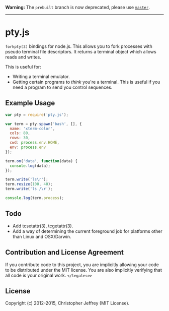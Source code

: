**Warning:** The `prebuilt` branch is now deprecated, please use [`master`](https://github.com/Tyriar/pty.js/tree/master).

---
# pty.js

`forkpty(3)` bindings for node.js. This allows you to fork processes with pseudo
terminal file descriptors. It returns a terminal object which allows reads
and writes.

This is useful for:

- Writing a terminal emulator.
- Getting certain programs to *think* you're a terminal. This is useful if
  you need a program to send you control sequences.

## Example Usage

``` js
var pty = require('pty.js');

var term = pty.spawn('bash', [], {
  name: 'xterm-color',
  cols: 80,
  rows: 30,
  cwd: process.env.HOME,
  env: process.env
});

term.on('data', function(data) {
  console.log(data);
});

term.write('ls\r');
term.resize(100, 40);
term.write('ls /\r');

console.log(term.process);
```

## Todo

- Add tcsetattr(3), tcgetattr(3).
- Add a way of determining the current foreground job for platforms other
  than Linux and OSX/Darwin.

## Contribution and License Agreement

If you contribute code to this project, you are implicitly allowing your code
to be distributed under the MIT license. You are also implicitly verifying that
all code is your original work. `</legalese>`

## License

Copyright (c) 2012-2015, Christopher Jeffrey (MIT License).
